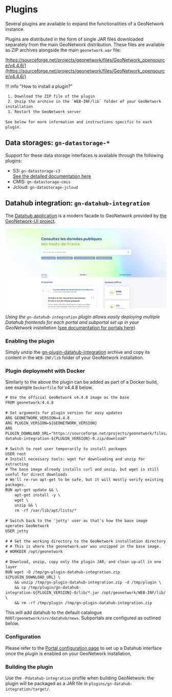 # Plugins

Several plugins are available to expand the functionalities of a GeoNetwork instance.

Plugins are distributed in the form of single JAR files downloaded separately from the main GeoNetwork distribution. These files are available as ZIP archives alongside the main `geonetwork.war` file:

[https://sourceforge.net/projects/geonetwork/files/GeoNetwork_opensource/v4.4.6/](https://sourceforge.net/projects/geonetwork/files/GeoNetwork_opensource/v4.4.6/)

!!! info "How to install a plugin?"
  
     1. Download the ZIP file of the plugin
     2. Unzip the archive in the `WEB-INF/lib` folder of your GeoNetwork installation
     3. Restart the GeoNetwork server

    See below for more information and instructions specific to each plugin.

## Data storages: `gn-datastorage-*`

Support for these data storage interfaces is available through the following plugins:

* S3: `gn-datastorage-s3`  
  [See the detailed documentation here](./customizing-data-directory.md#using-a-s3-object-storage)
* CMIS: `gn-datastorage-cmis`
* Jcloud: `gn-datastorage-jcloud`

## Datahub integration: `gn-datahub-integration`

The [Datahub application](https://geonetwork.github.io/geonetwork-ui/main/docs/apps/datahub.html) is a modern facade to GeoNetwork provided by [the GeoNetwork-UI project](https://github.com/geonetwork/geonetwork-ui).

![datahub.png](img/datahub.png)

*Using the `gn-datahub-integration` plugin allows easily deploying multiple Datahub frontends for each portal and subportal set up in your GeoNetwork installation* ([see documentation for portals here](../administrator-guide/configuring-the-catalog/portal-configuration.md)).

### Enabling the plugin

Simply unzip the [gn-plugin-datahub-integration](https://sourceforge.net/projects/geonetwork/files/GeoNetwork_opensource/v4.4.6/gn-plugin-datahub-integration-4.4.6-0.zip) archive and copy its content in the `WEB-INF/lib` folder of your GeoNetwork installation.

### Plugin deploymeht with Docker

Similarly to the above the plugin can be added as part of a Docker build, see example `Dockerfile` for v4.4.8 below. 

```
# Use the official GeoNetwork v4.4.8 image as the base
FROM geonetwork:4.4.8

# Set arguments for plugin version for easy updates
ARG GEONETWORK_VERSION=4.4.8
ARG PLUGIN_VERSION=${GEONETWORK_VERSION}
ARG PLUGIN_DOWNLOAD_URL="https://sourceforge.net/projects/geonetwork/files/GeoNetwork_opensource/v${GEONETWORK_VERSION}/gn-datahub-integration-${PLUGIN_VERSION}-0.zip/download"

# Switch to root user temporarily to install packages
USER root
# Install necessary tools: wget for downloading and unzip for extracting
# The base image already installs curl and unzip, but wget is still useful for direct downloads
# We'll re-run apt-get to be safe, but it will mostly verify existing packages.
RUN apt-get update && \
    apt-get install -y \
    wget \
    unzip && \
    rm -rf /var/lib/apt/lists/*

# Switch back to the 'jetty' user as that's how the base image operates GeoNetwork
USER jetty

# # Set the working directory to the GeoNetwork installation directory
# # This is where the geonetwork.war was unzipped in the base image.
# WORKDIR /opt/geonetwork

# Download, unzip, copy only the plugin JAR, and clean up—all in one layer
RUN wget -O /tmp/gn-plugin-datahub-integration.zip ${PLUGIN_DOWNLOAD_URL} \
    && unzip /tmp/gn-plugin-datahub-integration.zip -d /tmp/plugin \
    && cp /tmp/plugin/gn-datahub-integration-${PLUGIN_VERSION}-0/lib/*.jar /opt/geonetwork/WEB-INF/lib/ \
    && rm -rf /tmp/plugin /tmp/gn-plugin-datahub-integration.zip
```
This will add datahub to the default catalogue `ROOT/geonetwork/srv/datahub/news`. Subportals are configured as outlined below. 

### Configuration

Please refer to the [Portal configuration page](../administrator-guide/configuring-the-catalog/portal-configuration.md#configuring-a-datahub-interface-for-a-sub-portal) to set up a Datahub interface once the plugin is enabled on your GeoNetwork installation,

### Building the plugin

Use the `-Pdatahub-integration` profile when building GeoNetwork: the plugin will be packaged as a JAR file in `plugins/gn-datahub-integration/target/`.
